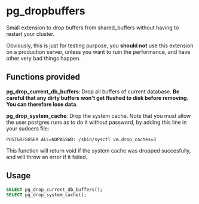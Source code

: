pg_dropbuffers
==============

Small extension to drop buffers from shared_buffers without having to restart
your cluster.

Obviously, this is just for testing purpose, you **should not** use this
extension on a production server, unless you want to ruin the performance, and
have other very bad things happen.

Functions provided
------------------

**pg_drop_current_db_buffers**: Drop all buffers of current database.  **Be
careful that any dirty buffers won't get flushed to disk before removing.  You
can therefore lose data**.

**pg_drop_system_cache**: Drop the system cache. Note that you must allow the
user postgres runs as to do it without password, by adding this line in your
sudoers file:

```POSTGRESUSER ALL=NOPASSWD: /sbin/sysctl vm.drop_caches=3```

This function will return void if the system cache was dropped succesfully, and
will throw an error if it failed.

Usage
-----

```sql
SELECT pg_drop_current_db_buffers();
SELECT pg_drop_system_cache();
```
